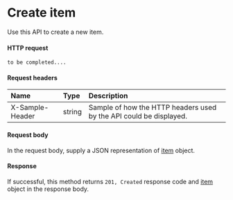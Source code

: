 # Create item

Use this API to create a new item.
#### HTTP request
```http
to be completed....
```
#### Request headers
| Name       | Type | Description|
|:---------------|:--------|:----------|
| X-Sample-Header  | string  | Sample of how the HTTP headers used by the API could be displayed.|

#### Request body
In the request body, supply a JSON representation of [item]('../api/item.md') object.


#### Response
If successful, this method returns `201, Created` response code and [item](../resources/item.md) object in the response body.
